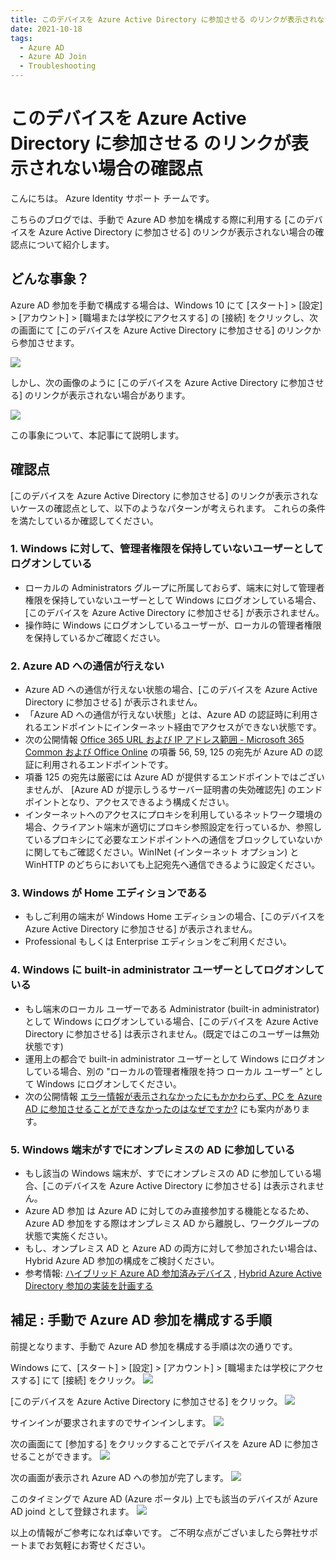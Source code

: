 ```yaml
---
title: このデバイスを Azure Active Directory に参加させる のリンクが表示されない場合の確認点
date: 2021-10-18
tags:
  - Azure AD
  - Azure AD Join
  - Troubleshooting
---
```

# このデバイスを Azure Active Directory に参加させる のリンクが表示されない場合の確認点

こんにちは。 Azure Identity サポート チームです。

こちらのブログでは、手動で Azure AD 参加を構成する際に利用する [このデバイスを Azure Active Directory に参加させる] のリンクが表示されない場合の確認点について紹介します。
<!-- more -->

## どんな事象？
Azure AD 参加を手動で構成する場合は、Windows 10 にて [スタート] > [設定] > [アカウント] > [職場または学校にアクセスする] の [接続] をクリックし、次の画面にて [このデバイスを Azure Active Directory に参加させる] のリンクから参加させます。

![](./aadj-link-is-not-displayed/screen1.png)

しかし、次の画像のように [このデバイスを Azure Active Directory に参加させる] のリンクが表示されない場合があります。

![](./aadj-link-is-not-displayed/screen2.png)

この事象について、本記事にて説明します。


## 確認点
 
[このデバイスを Azure Active Directory に参加させる] のリンクが表示されないケースの確認点として、以下のようなパターンが考えられます。
これらの条件を満たしているか確認してください。
 

### 1. Windows に対して、管理者権限を保持していないユーザーとしてログオンしている
   - ローカルの Administrators グループに所属しておらず、端末に対して管理者権限を保持していないユーザーとして Windows にログオンしている場合、[このデバイスを Azure Active Directory に参加させる] が表示されません。
   - 操作時に Windows にログオンしているユーザーが、ローカルの管理者権限を保持しているかご確認ください。


### 2. Azure AD への通信が行えない
   - Azure AD への通信が行えない状態の場合、[このデバイスを Azure Active Directory に参加させる] が表示されません。
   - 「Azure AD への通信が行えない状態」とは、Azure AD の認証時に利用されるエンドポイントにインターネット経由でアクセスができない状態です。
   - 次の公開情報  [Office 365 URL および IP アドレス範囲 - Microsoft 365 Common および Office Online](https://learn.microsoft.com/ja-jp/microsoft-365/enterprise/urls-and-ip-address-ranges?view=o365-worldwide#microsoft-365-common-and-office-online) の項番 56, 59, 125 の宛先が Azure AD の認証に利用されるエンドポイントです。
   - 項番 125 の宛先は厳密には Azure AD が提供するエンドポイントではございませんが、 [Azure AD が提示しうるサーバー証明書の失効確認先] のエンドポイントとなり、アクセスできるよう構成ください。
   - インターネットへのアクセスにプロキシを利用しているネットワーク環境の場合、クライアント端末が適切にプロキシ参照設定を行っているか、参照しているプロキシにて必要なエンドポイントへの通信をブロックしていないかに関してもご確認ください。WinINet (インターネット オプション) と WinHTTP のどちらにおいても上記宛先へ通信できるように設定ください。


### 3. Windows が Home エディションである
   - もしご利用の端末が Windows Home エディションの場合、[このデバイスを Azure Active Directory に参加させる] が表示されません。
   - Professional もしくは Enterprise エディションをご利用ください。


### 4. Windows に built-in administrator ユーザーとしてログオンしている
   - もし端末のローカル ユーザーである Administrator (built-in administrator) として Windows にログオンしている場合、[このデバイスを Azure Active Directory に参加させる] は表示されません。(既定ではこのユーザーは無効状態です)
   - 運用上の都合で built-in administrator ユーザーとして Windows にログオンしている場合、別の "ローカルの管理者権限を持つ ローカル ユーザー” として Windows にログオンしてください。
   - 次の公開情報 [エラー情報が表示されなかったにもかかわらず、PC を Azure AD に参加させることができなかったのはなぜですか?](https://learn.microsoft.com/ja-jp/azure/active-directory/devices/faq#----------------------pc---azure-ad-----------------------) にも案内があります。


### 5. Windows 端末がすでにオンプレミスの AD に参加している
   - もし該当の Windows 端末が、すでにオンプレミスの AD に参加している場合、[このデバイスを Azure Active Directory に参加させる]  は表示されません。
   - Azure AD 参加 は Azure AD に対してのみ直接参加する機能となるため、Azure AD 参加をする際はオンプレミス AD から離脱し、ワークグループの状態で実施ください。
   - もし、オンプレミス AD と Azure AD の両方に対して参加されたい場合は、Hybrid Azure AD 参加の構成をご検討ください。
   - 参考情報: [ハイブリッド Azure AD 参加済みデバイス](https://learn.microsoft.com/ja-jp/azure/active-directory/devices/concept-azure-ad-join-hybrid)
    , [Hybrid Azure Active Directory 参加の実装を計画する](https://learn.microsoft.com/ja-jp/azure/active-directory/devices/hybrid-azuread-join-plan)


## 補足  :  手動で Azure AD 参加を構成する手順

前提となります、手動で Azure AD 参加を構成する手順は次の通りです。

Windows にて、[スタート] > [設定] > [アカウント] > [職場または学校にアクセスする] にて [接続] をクリック。
![](./aadj-link-is-not-displayed/joinaad1.png)


[このデバイスを Azure Active Directory に参加させる] をクリック。
![](./aadj-link-is-not-displayed/joinaad2.png)


サインインが要求されますのでサインインします。
![](./aadj-link-is-not-displayed/joinaad3.png)

次の画面にて [参加する] をクリックすることでデバイスを Azure AD に参加させることができます。
![](./aadj-link-is-not-displayed/joinaad4.png)

次の画面が表示され Azure AD への参加が完了します。
![](./aadj-link-is-not-displayed/joinaad5.png)

このタイミングで Azure AD (Azure ポータル) 上でも該当のデバイスが Azure AD joind として登録されます。
![](./aadj-link-is-not-displayed/joinaad6.png)


以上の情報がご参考になれば幸いです。
ご不明な点がございましたら弊社サポートまでお気軽にお寄せください。
